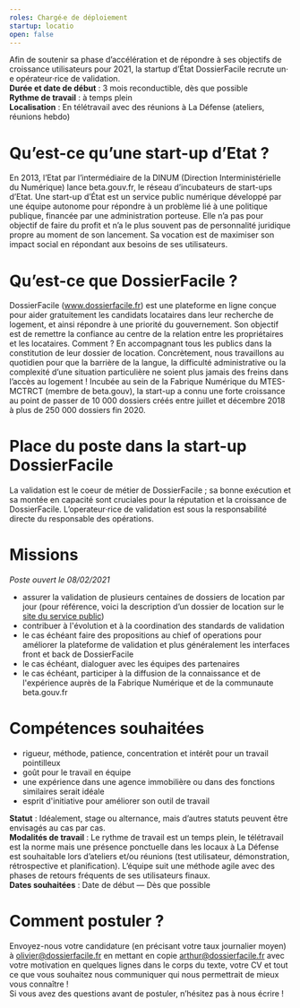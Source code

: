 ```yaml
---
roles: Chargé‧e de déploiement
startup: locatio
open: false
---
```

Afin de soutenir sa phase d’accélération et de répondre à ses objectifs de croissance utilisateurs pour 2021, la startup d’État DossierFacile recrute un‧e opérateur‧rice de validation.\
**Durée et date de début** : 3 mois reconductible, dès que possible\
**Rythme de travail** : à temps plein\
**Localisation** : En télétravail avec des réunions à La Défense (ateliers, réunions hebdo) 

# Qu’est-ce qu’une start-up d’Etat ? 
En 2013, l’Etat par l’intermédiaire de la DINUM (Direction Interministérielle du Numérique) lance beta.gouv.fr, le réseau d’incubateurs de start-ups d’Etat. 
Une start-up d’État est un service public numérique développé par une équipe autonome pour répondre à un problème lié à une politique publique, financée par une administration porteuse. Elle n’a pas pour objectif de faire du profit et n’a le plus souvent pas de personnalité juridique propre au moment de son lancement. Sa vocation est de maximiser son impact social en répondant aux besoins de ses utilisateurs.

# Qu’est-ce que DossierFacile ? 
DossierFacile (<a href="https://dossierfacile.fr/">www.dossierfacile.fr</a>) est une plateforme en ligne conçue pour aider gratuitement les candidats locataires dans leur recherche de logement, et ainsi répondre à une priorité du gouvernement. Son objectif est de remettre la confiance au centre de la relation entre les propriétaires et les locataires. Comment ? En accompagnant tous les publics dans la constitution de leur dossier de location. Concrètement, nous travaillons au quotidien pour que la barrière de la langue, la difficulté administrative ou la complexité d’une situation particulière ne soient plus jamais des freins dans l’accès au logement !
Incubée au sein de la Fabrique Numérique du MTES-MCTRCT (membre de beta.gouv), la start-up a connu une forte croissance au point de passer de 10 000 dossiers créés entre juillet et décembre 2018 à plus de 250 000 dossiers fin 2020.

# Place du poste dans la start-up DossierFacile
La validation est le coeur de métier de DossierFacile ; sa bonne exécution et sa montée en capacité sont cruciales pour la réputation et la croissance de DossierFacile. 
L’operateur‧rice de validation est sous la responsabilité directe du responsable des opérations.

# Missions
_Poste ouvert le 08/02/2021_

- assurer la validation de plusieurs centaines de dossiers de location par jour (pour référence, voici la description d’un dossier de location sur le <a href="https://www.service-public.fr/particuliers/vosdroits/F1169">site du service public</a>)
- contribuer à l'évolution et à la coordination des standards de validation
- le cas échéant faire des propositions au chief of operations pour améliorer la plateforme de validation et plus généralement les interfaces front et back de DossierFacile
- le cas échéant, dialoguer avec les équipes des partenaires
- le cas échéant, participer à la diffusion de la connaissance et de l'expérience auprès de la Fabrique Numérique et de la communaute beta.gouv.fr


# Compétences souhaitées
- rigueur, méthode, patience, concentration et intérêt pour un travail pointilleux
- goût pour le travail en équipe
- une expérience dans une agence immobilière ou dans des fonctions similaires serait idéale
- esprit d'initiative pour améliorer son outil de travail

**Statut** : Idéalement, stage ou alternance, mais d’autres statuts peuvent être envisagés au cas par cas.\
**Modalités de travail** : Le rythme de travail est un temps plein, le télétravail est la norme mais une présence ponctuelle dans les locaux à La Défense est souhaitable lors d’ateliers et/ou réunions (test utilisateur, démonstration, rétrospective et planification). L’équipe suit une méthode agile avec des phases de retours fréquents de ses utilisateurs finaux.\
**Dates souhaitées** : Date de début — Dès que possible

# Comment postuler ?
Envoyez-nous votre candidature (en précisant votre taux journalier moyen) à <a href="mailto:olivier@dossierfacile.fr">olivier@dossierfacile.fr</a> en mettant en copie arthur@dossierfacile.fr avec votre motivation en quelques lignes dans le corps du texte, votre CV et tout ce que vous souhaitez nous communiquer qui nous permettrait de mieux vous connaître !\
Si vous avez des questions avant de postuler, n’hésitez pas à nous écrire !
